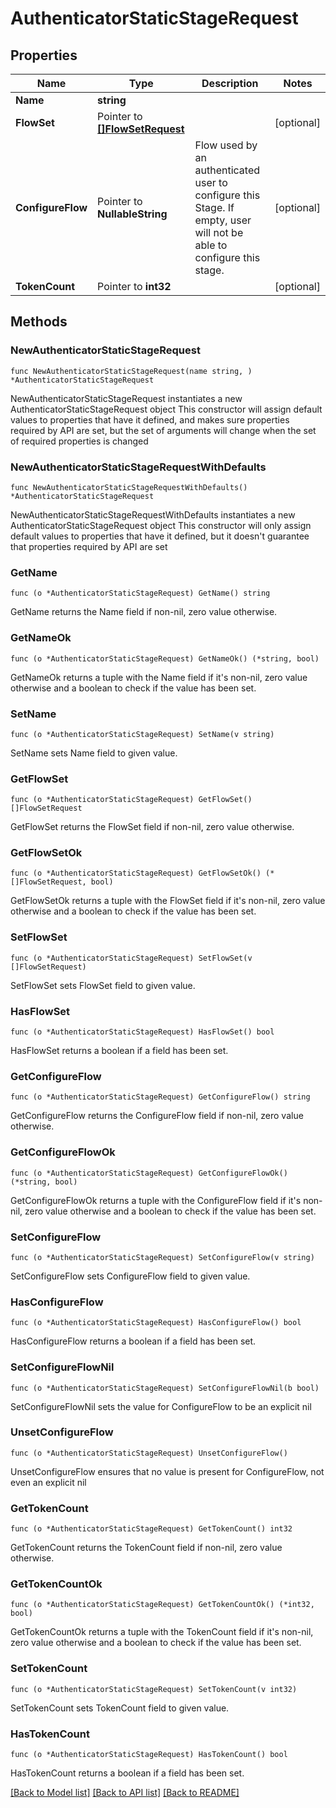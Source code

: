 # AuthenticatorStaticStageRequest

## Properties

Name | Type | Description | Notes
------------ | ------------- | ------------- | -------------
**Name** | **string** |  | 
**FlowSet** | Pointer to [**[]FlowSetRequest**](FlowSetRequest.md) |  | [optional] 
**ConfigureFlow** | Pointer to **NullableString** | Flow used by an authenticated user to configure this Stage. If empty, user will not be able to configure this stage. | [optional] 
**TokenCount** | Pointer to **int32** |  | [optional] 

## Methods

### NewAuthenticatorStaticStageRequest

`func NewAuthenticatorStaticStageRequest(name string, ) *AuthenticatorStaticStageRequest`

NewAuthenticatorStaticStageRequest instantiates a new AuthenticatorStaticStageRequest object
This constructor will assign default values to properties that have it defined,
and makes sure properties required by API are set, but the set of arguments
will change when the set of required properties is changed

### NewAuthenticatorStaticStageRequestWithDefaults

`func NewAuthenticatorStaticStageRequestWithDefaults() *AuthenticatorStaticStageRequest`

NewAuthenticatorStaticStageRequestWithDefaults instantiates a new AuthenticatorStaticStageRequest object
This constructor will only assign default values to properties that have it defined,
but it doesn't guarantee that properties required by API are set

### GetName

`func (o *AuthenticatorStaticStageRequest) GetName() string`

GetName returns the Name field if non-nil, zero value otherwise.

### GetNameOk

`func (o *AuthenticatorStaticStageRequest) GetNameOk() (*string, bool)`

GetNameOk returns a tuple with the Name field if it's non-nil, zero value otherwise
and a boolean to check if the value has been set.

### SetName

`func (o *AuthenticatorStaticStageRequest) SetName(v string)`

SetName sets Name field to given value.


### GetFlowSet

`func (o *AuthenticatorStaticStageRequest) GetFlowSet() []FlowSetRequest`

GetFlowSet returns the FlowSet field if non-nil, zero value otherwise.

### GetFlowSetOk

`func (o *AuthenticatorStaticStageRequest) GetFlowSetOk() (*[]FlowSetRequest, bool)`

GetFlowSetOk returns a tuple with the FlowSet field if it's non-nil, zero value otherwise
and a boolean to check if the value has been set.

### SetFlowSet

`func (o *AuthenticatorStaticStageRequest) SetFlowSet(v []FlowSetRequest)`

SetFlowSet sets FlowSet field to given value.

### HasFlowSet

`func (o *AuthenticatorStaticStageRequest) HasFlowSet() bool`

HasFlowSet returns a boolean if a field has been set.

### GetConfigureFlow

`func (o *AuthenticatorStaticStageRequest) GetConfigureFlow() string`

GetConfigureFlow returns the ConfigureFlow field if non-nil, zero value otherwise.

### GetConfigureFlowOk

`func (o *AuthenticatorStaticStageRequest) GetConfigureFlowOk() (*string, bool)`

GetConfigureFlowOk returns a tuple with the ConfigureFlow field if it's non-nil, zero value otherwise
and a boolean to check if the value has been set.

### SetConfigureFlow

`func (o *AuthenticatorStaticStageRequest) SetConfigureFlow(v string)`

SetConfigureFlow sets ConfigureFlow field to given value.

### HasConfigureFlow

`func (o *AuthenticatorStaticStageRequest) HasConfigureFlow() bool`

HasConfigureFlow returns a boolean if a field has been set.

### SetConfigureFlowNil

`func (o *AuthenticatorStaticStageRequest) SetConfigureFlowNil(b bool)`

 SetConfigureFlowNil sets the value for ConfigureFlow to be an explicit nil

### UnsetConfigureFlow
`func (o *AuthenticatorStaticStageRequest) UnsetConfigureFlow()`

UnsetConfigureFlow ensures that no value is present for ConfigureFlow, not even an explicit nil
### GetTokenCount

`func (o *AuthenticatorStaticStageRequest) GetTokenCount() int32`

GetTokenCount returns the TokenCount field if non-nil, zero value otherwise.

### GetTokenCountOk

`func (o *AuthenticatorStaticStageRequest) GetTokenCountOk() (*int32, bool)`

GetTokenCountOk returns a tuple with the TokenCount field if it's non-nil, zero value otherwise
and a boolean to check if the value has been set.

### SetTokenCount

`func (o *AuthenticatorStaticStageRequest) SetTokenCount(v int32)`

SetTokenCount sets TokenCount field to given value.

### HasTokenCount

`func (o *AuthenticatorStaticStageRequest) HasTokenCount() bool`

HasTokenCount returns a boolean if a field has been set.


[[Back to Model list]](../README.md#documentation-for-models) [[Back to API list]](../README.md#documentation-for-api-endpoints) [[Back to README]](../README.md)


